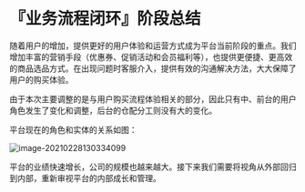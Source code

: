 # 『业务流程闭环』阶段总结

随着用户的增加，提供更好的用户体验和运营方式成为平台当前阶段的重点。我们增加丰富的营销手段（优惠券、促销活动和会员福利等），也提供更便捷、更高效的商品选品方式。在出现问题时客服介入，提供有效的沟通解决方法，大大保障了用户的购买体验。

由于本次主要调整的是与用户购买流程体验相关的部分，因此只有中、前台的用户角色发生了变化和调整，后台的仓配分工则没有大的变化。

平台现在的角色和实体的关系如图：

![image-20210228130334099](http://qiniu.hivan.me/picGo/20210228130334.png)



平台的业绩快速增长，公司的规模也越来越大。接下来我们需要将视角从外部回归到内部，重新审视平台的内部成长和管理。